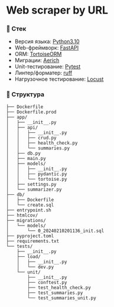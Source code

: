# Web scraper by URL

### :pill: Стек

- Версия языка: [Python3.10](https://www.python.org/downloads/release/python-3100/)
- Web-фреймворк: [FastAPI](https://fastapi.tiangolo.com/ru/)
- ORM: [TortoiseORM](https://tortoise.github.io/)
- Миграции: [Aerich](https://github.com/tortoise/aerich/blob/dev/README_RU.md)
- Unit-тестирование: [Pytest](https://docs.pytest.org/en/8.0.x/index.html)
- Линтер/форматер: [ruff](https://docs.astral.sh/ruff/)
- Нагрузочное тестирование: [Locust](https://locust.io/)


### :bookmark_tabs: Структура

```
├── Dockerfile
├── Dockerfile.prod
├── app/
│   ├── __init__.py
│   ├── api/
│   │   ├── __init__.py
│   │   ├── crud.py
│   │   ├── health_check.py
│   │   └── summaries.py
│   ├── db.py
│   ├── main.py
│   ├── models/
│   │   ├── __init__.py
│   │   ├── pydantic.py
│   │   └── tortoise.py
│   ├── settings.py
│   └── summarizer.py
├── db/
│   ├── Dockerfile
│   └── create.sql
├── entrypoint.sh
├── htmlcov/
├── migrations/
│   └── models/
│       └── 0_20240210201136_init.sql
├── pyproject.toml
├── requirements.txt
└── tests/
    ├── __init__.py
    ├── load/
    │   ├── __init__.py
    │   └── dev.py
    └── unit/
        ├── __init__.py
        ├── conftest.py
        ├── test_health_check.py
        ├── test_summaries.py
        └── test_summaries_unit.py
```
